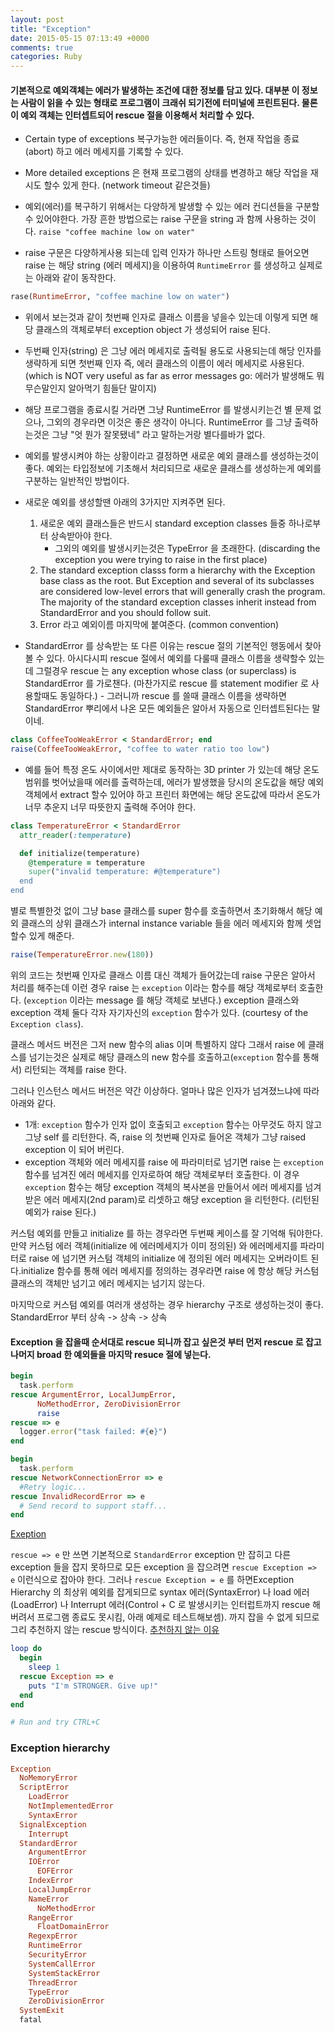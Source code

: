 ```yaml
---
layout: post
title: "Exception"
date: 2015-05-15 07:13:49 +0000
comments: true
categories: Ruby
---
```


#### 기본적으로 예외객체는 에러가 발생하는 조건에 대한 정보를 담고 있다. 대부분 이 정보는 사람이 읽을 수 있는 형태로 프로그램이 크래쉬 되기전에 터미널에 프린트된다. 물론 이 예외 객체는 인터셉트되어 rescue 절을 이용해서 처리할 수 있다.

* Certain type of exceptions 복구가능한 에러들이다. 즉, 현재 작업을 종료(abort) 하고 에러 메세지를 기록할 수 있다.
* More detailed exceptions 은 현재 프로그램의 상태를 변경하고 해당 작업을 재시도 할수 있게 한다. (network timeout 같은것들)

* 예외(에러)를 복구하기 위해서는 다양하게 발생할 수 있는 에러 컨디션들을 구분할수 있어야한다. 가장 흔한 방법으로는 raise 구문을 string 과 함께 사용하는 것이다. `raise "coffee machine low on water"`
* raise 구문은 다양하게사용 되는데 입력 인자가 하나만 스트링 형태로 들어오면 raise 는 해당 string (에러 메세지)을 이용하여 `RuntimeError` 를 생성하고 실제로는 아래와 같이 동작한다.
 ```ruby
 rase(RuntimeError, "coffee machine low on water")
 ```
* 위에서 보는것과 같이 첫번째 인자로 클래스 이름을 넣을수 있는데 이렇게 되면 해당 클래스의 객체로부터 exception object 가 생성되어 raise 된다.
* 두번째 인자(string) 은 그냥 에러 메세지로 출력될 용도로 사용되는데 해당 인자를 생략하게 되면 첫번째 인자 즉, 에러 클래스의 이름이 에러 메세지로 사용된다. (which is NOT very useful as far as error messages go: 에러가 발생해도 뭐 무슨말인지 알아먹기 힘들단 말이지)

* 해당 프로그램을 종료시킬 거라면 그냥 RuntimeError 를 발생시키는건 별 문제 없으나, 그외의 경우라면 이것은 좋은 생각이 아니다. RuntimeError 를 그냥 출력하는것은 그냥 "엇 뭔가 잘못됐네" 라고 말하는거랑 별다를바가 없다.

* 예외를 발생시켜야 하는 상황이라고 결정하면 새로운 예외 클래스를 생성하는것이 좋다. 예외는 타입정보에 기초해서 처리되므로 새로운 클래스를 생성하는게 예외를 구분하는 일반적인 방법이다.

* 새로운 예외를 생성할땐 아래의 3가지만 지켜주면 된다.
  1. 새로운 예외 클래스들은 반드시 standard exception classes 들중 하나로부터 상속받아야 한다.
      - 그외의 예외를 발생시키는것은 TypeError 을 초래한다. (discarding the exception you were trying to raise in the first place)
  2. The standard exception classs form a hierarchy with the Exception base class as the root. But Exception and several of its subclasses are considered low-level errors that will generally crash the program. The majority of the standard exception classes inherit instead from StandardError and you should follow suit.
  3. Error 라고 예외이름 마지막에 붙여준다. (common convention)

* StandardError 를 상속받는 또 다른 이유는 rescue 절의 기본적인 행동에서 찾아볼 수 있다. 아시다시피 rescue 절에서 예외를 다룰때 클래스 이름을 생략할수 있는데 그럴경우 rescue 는 any exception whose class (or superclass) is StandardError 를 가로챈다. (마찬가지로 rescue 를 statement modifier 로 사용할때도 동일하다.) - 그러니까 rescue 를 쓸때 클래스 이름을 생략하면 StandardError 뿌리에서 나온 모든 예외들은 알아서 자동으로 인터셉트된다는 말이네.

```ruby
class CoffeeTooWeakError < StandardError; end
raise(CoffeeTooWeakError, "coffee to water ratio too low")
```

* 예를 들어 특정 온도 사이에서만 제대로 동작하는 3D printer 가 있는데 해당 온도 범위를 벗어났을때 에러를 출력하는데, 에러가 발생했을 당시의 온도값을 해당 예외 객체에서 extract 할수 있어야 하고 프린터 화면에는 해당 온도값에 따라서 온도가 너무 추운지 너무 따뜻한지 출력해 주어야 한다.
```ruby
class TemperatureError < StandardError
  attr_reader(:temperature)

  def initialize(temperature)
    @temperature = temperature
    super("invalid temperature: #@temperature")
  end
end
```

별로 특별한것 없이 그냥 base 클래스를 super 함수를 호출하면서 초기화해서 해당 예외 클래스의 상위 클래스가 internal instance variable 들을 에러 메세지와 함께 셋업할수 있게 해준다.

```ruby
raise(TemperatureError.new(180))
```

위의 코드는 첫번째 인자로 클래스 이름 대신 객체가 들어갔는데 raise 구문은 알아서 처리를 해주는데 이런 경우 raise 는 `exception` 이라는 함수를 해당 객체로부터 호출한다. (`exception` 이라는 message 를 해당 객체로 보낸다.) exception 클래스와 exception 객체 둘다 각자 자기자신의 `exception` 함수가 있다. (courtesy of the `Exception class`).

클래스 메서드 버전은 그저 new 함수의 alias 이며 특별하지 않다 그래서 raise 에 클래스를 넘기는것은 실제로 해당 클래스의 new 함수를 호출하고(`exception` 함수를 통해서) 리턴되는 객체를 raise 한다.

그러나 인스턴스 메서드 버전은 약간 이상하다. 얼마나 많은 인자가 넘겨졌느냐에 따라 아래와 같다.
  - 1개: `exception` 함수가 인자 없이 호출되고 `exception` 함수는 아무것도 하지 않고 그냥 self 를 리턴한다. 즉, raise 의 첫번째 인자로 들어온 객체가 그냥 raised exception 이 되어 버린다.
  - exception 객체와 에러 메세지를 raise 에 파라미터로 넘기면 raise 는 `exception` 함수를 넘겨진 에러 메세지를 인자로하여 해당 객체로부터 호출한다. 이 경우 `exception` 함수는 해당 exception 객체의 복사본을 만들어서 에러 메세지를 넘겨받은 에러 메세지(2nd param)로 리셋하고 해당 exception 을 리턴한다. (리턴된 예외가 raise 된다.)

  커스텀 예외를 만들고 initialize 를 하는 경우라면 두번째 케이스를 잘 기억해 둬야한다. 만약 커스텀 에러 객체(initialize 에 에러메세지가 이미 정의된) 와 에러메세지를 파라미터로 raise 에 넘기면 커스텀 객체의 initialize 에 정의된 에러 메세지는 오버라이트 된다.initialize 함수를 통해 에러 메세지를 정의하는 경우라면 raise 에 항상 해당 커스텀 클래스의 객체만 넘기고 에러 메세지는 넘기지 않는다.

마지막으로 커스텀 예외를 여러개 생성하는 경우 hierarchy 구조로 생성하는것이 좋다. StandardError 부터 상속 -> 상속 -> 상속


#### Exception 을 잡을때 순서대로 rescue 되니까 잡고 싶은것 부터 먼저 rescue 로 잡고 나머지 broad 한 예외들을 마지막 resuce 절에 넣는다.

```ruby
begin
  task.perform
rescue ArgumentError, LocalJumpError,
      NoMethodError, ZeroDivisionError
      raise
rescue => e
  logger.error("task failed: #{e}")
end

```

```ruby
begin
  task.perform
rescue NetworkConnectionError => e
  #Retry logic...
rescue InvalidRecordError => e
  # Send record to support staff...
end
```

[Exeption](http://best-ruby.com/best_practices/using_exception_e.html)

`rescue => e` 만 쓰면 기본적으로 `StandardError` exception 만 잡히고 다른 exception 들을 잡지 못하므로 모든 exception 을 잡으려면 `rescue Exception => e` 이런식으로 잡아야 한다. 그러나 `rescue Exception = e` 를 하면Exception Hierarchy 의 최상위 예외를 잡게되므로 syntax 에러(SyntaxError) 나 load 에러 (LoadError) 나 Interrupt 에러(Control + C 로 발생시키는 인터럽트까지 rescue 해버려서 프로그램 종료도 못시킴, 아래 예제로 테스트해보셈). 까지 잡을 수 없게 되므로 그리 추천하지 않는 rescue 방식이다. [추천하지 않는 이유](http://stackoverflow.com/questions/10048173/why-is-it-bad-style-to-rescue-exception-e-in-ruby)

```ruby
loop do
  begin
    sleep 1
  rescue Exception => e
    puts "I'm STRONGER. Give up!"
  end
end

# Run and try CTRL+C
```

### Exception hierarchy
```ruby
Exception
  NoMemoryError
  ScriptError
    LoadError
    NotImplementedError
    SyntaxError
  SignalException
    Interrupt
  StandardError
    ArgumentError
    IOError
      EOFError
    IndexError
    LocalJumpError
    NameError
      NoMethodError
    RangeError
      FloatDomainError
    RegexpError
    RuntimeError
    SecurityError
    SystemCallError
    SystemStackError
    ThreadError
    TypeError
    ZeroDivisionError
  SystemExit
  fatal
```
